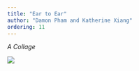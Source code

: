 ```yaml
---
title: "Ear to Ear"
author: "Damon Pham and Katherine Xiang"
ordering: 11
---
```


_A Collage_

<a href="/assets/images/zine/z4/EarToEar-Collage.png"><img src="/assets/images/zine/z4/EarToEar-Collage.png"></a>
